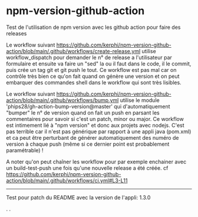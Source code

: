 # npm-version-github-action
Test de l'utilisation de npm version avec les github action pour faire des releases

Le workflow suivant https://github.com/kerphi/npm-version-github-action/blob/main/.github/workflows/create-release.yml utilise workflow_dispatch pour demander le n° de release a l'utilisateur par formulaire et ensuite va faire un "sed" la ou il faut dans le code, il le commit, puis crée un tag git et git push le tout. Ce workflow est pas mal car on contrôle très bien ce qu'on fait quand on génère une version et on peut embarquer des commandes shell dans le workflow qui sont très lisibles.

Le workflow suivant https://github.com/kerphi/npm-version-github-action/blob/main/.github/workflows/bump.yml utilise le module 'phips28/gh-action-bump-version@master' qui d'automatiquement "bumper" le n° de version quand on fait un push en parsant les commentaires pour savoir si c'est un patch, minor ou major. Ce workflow est intimement lié à "npm version" et donc aux projets avec nodejs. C'est pas terrible car il n'est pas générique par rapport à une appli java (pom.xml) et ca peut être perturbant de générer automatiquement des numéro de version à chaque push (même si ce dernier point est probablement paramétrable) !

A noter qu'on peut chaîner les workflow pour par exemple enchainer avec un build-test-push une fois qu'une nouvelle release a été créée. cf https://github.com/kerphi/npm-version-github-action/blob/main/.github/workflows/ci.yml#L3-L11

---

Test pour patch du README avec la version de l'appli: 1.3.0



.
.
